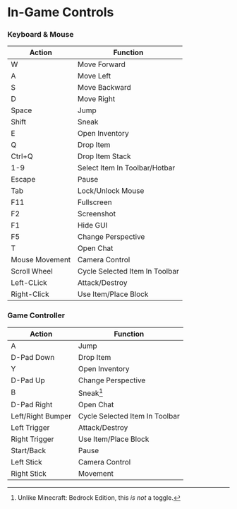 # In-Game Controls

### Keyboard & Mouse
| Action | Function |
| --- | --- |
| W | Move Forward |
| A | Move Left |
| S | Move Backward |
| D | Move Right |
| Space | Jump |
| Shift | Sneak |
| E | Open Inventory |
| Q | Drop Item |
| Ctrl+Q | Drop Item Stack |
| 1-9 | Select Item In Toolbar/Hotbar |
| Escape | Pause |
| Tab | Lock/Unlock Mouse |
| F11 | Fullscreen |
| F2 | Screenshot |
| F1 | Hide GUI |
| F5 | Change Perspective |
| T | Open Chat |
| Mouse Movement | Camera Control |
| Scroll Wheel | Cycle Selected Item In Toolbar |
| Left-CLick | Attack/Destroy |
| Right-Click | Use Item/Place Block |

### Game Controller
| Action | Function |
| --- | --- |
| A | Jump |
| D-Pad Down | Drop Item |
| Y | Open Inventory |
| D-Pad Up | Change Perspective |
| B | Sneak[^1] |
| D-Pad Right | Open Chat |
| Left/Right Bumper | Cycle Selected Item In Toolbar |
| Left Trigger | Attack/Destroy |
| Right Trigger | Use Item/Place Block |
| Start/Back | Pause |
| Left Stick | Camera Control |
| Right Stick | Movement |

[^1]: Unlike Minecraft: Bedrock Edition, this *is not* a toggle.
